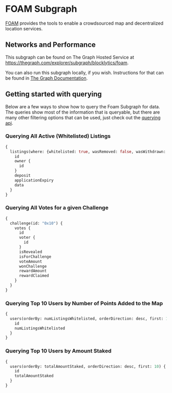 # FOAM Subgraph

[FOAM](https://foam.space) provides the tools to enable a crowdsourced map and decentralized location services.

## Networks and Performance

This subgraph can be found on The Graph Hosted Service at https://thegraph.com/explorer/subgraph/blocklytics/foam.

You can also run this subgraph locally, if you wish. Instructions for that can be found in [The Graph Documentation](https://thegraph.com/docs/quick-start).

## Getting started with querying
Below are a few ways to show how to query the Foam Subgraph for data. The queries show most of the information that is queryable, but there are many other filtering options that can be used, just check out the [querying api](https://thegraph.com/docs/graphql-api#queries).

### Querying All Active (Whitelisted) Listings
```graphql
{
  listings(where: {whitelisted: true, wasRemoved: false, wasWithdrawn: false}) {
    id
    owner {
      id
    }
    deposit
    applicationExpiry
    data
  }
}
```

### Querying All Votes for a given Challenge
```graphql
{
  challenge(id: "0x10") {
    votes {
      id
      voter {
        id
      }
      isRevealed
      isForChallenge
      voteAmount
      wonChallenge
      rewardAmount
      rewardClaimed
    }
  }
}
```

### Querying Top 10 Users by Number of Points Added to the Map
```graphql
{
  users(orderBy: numListingsWhitelisted, orderDirection: desc, first: 10) {
    id
    numListingsWhitelisted
  }
}
```

### Querying Top 10 Users by Amount Staked
```graphql
{
  users(orderBy: totalAmountStaked, orderDirection: desc, first: 10) {
    id
    totalAmountStaked
  }
}
```
